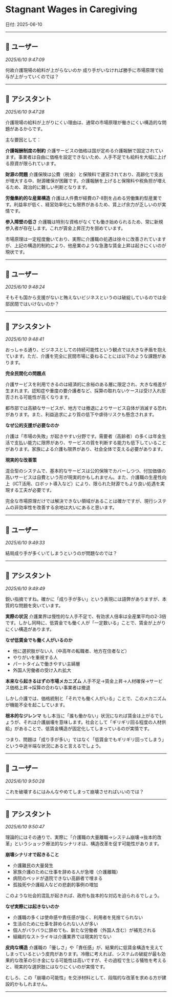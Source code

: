 # Stagnant Wages in Caregiving

日付: 2025-06-10

---

## 👤 ユーザー
*2025/6/10 9:47:09*

何故介護現場の給料が上がらないのか 成り手がいなければ勝手に市場原理で給与が上がっていくのでは？

---

## 🤖 アシスタント
*2025/6/10 9:47:28*

介護現場の給料が上がりにくい理由は、通常の市場原理が働きにくい構造的な問題があるからです。

主な要因として：

**介護報酬制度の制約**
介護サービスの価格は国が定める介護報酬で固定されています。事業者は自由に価格を設定できないため、人手不足でも給料を大幅に上げる原資が限られています。

**財源の問題**
介護保険は公費（税金）と保険料で運営されており、高齢化で支出が増大する中、財源確保が困難です。介護報酬を上げると保険料や税負担が増えるため、政治的に難しい判断となります。

**労働集約的な産業構造**
介護は人件費が経費の7-8割を占める労働集約型産業です。利益率が低く、経営効率化にも限界があるため、賃上げ余力が乏しいのが実情です。

**参入障壁の低さ**
介護職は特別な資格がなくても働き始められるため、常に新規参入者が存在します。これが賃金上昇圧力を弱めています。

市場原理は一定程度働いており、実際に介護職の処遇は徐々に改善されていますが、上記の構造的制約により、他産業のような急激な賃金上昇は起きにくいのが現状です。

---

## 👤 ユーザー
*2025/6/10 9:48:24*

そもそも国から支援がないと賄えないビジネスというのは破綻しているのでは全部民間ではいけないのか？

---

## 🤖 アシスタント
*2025/6/10 9:48:41*

おっしゃる通り、ビジネスとしての持続可能性という観点では大きな矛盾を抱えています。ただ、介護を完全に民間市場に委ねることには以下のような課題があります。

**完全民間化の問題点**

介護サービスを利用できるのは経済的に余裕のある層に限定され、大きな格差が生まれます。認知症や重度の要介護者など、採算の取れないケースは受け入れ拒否される可能性が高くなります。

都市部では高額なサービスが、地方では撤退によりサービス自体が消滅する恐れがあります。また、利益追求により質の低下や虐待リスクも懸念されます。

**なぜ公的支援が必要なのか**

介護は「市場の失敗」が起きやすい分野です。需要者（高齢者）の多くは年金生活で支払い能力に限界があり、サービスの質を判断する能力も低下していることがあります。家族による介護も限界があり、社会全体で支える必要があります。

**現実的な改善策**

混合型のシステムで、基本的なサービスは公的保険でカバーしつつ、付加価値の高いサービスは自費という形が現実的かもしれません。また、介護職の生産性向上（ICT活用、ロボット導入など）により、限られた財源でもより良い処遇を実現する工夫が必要です。

完全な市場原理だけでは解決できない領域があることは確かですが、現行システムの非効率性を改善する余地は大いにあると思います。

---

## 👤 ユーザー
*2025/6/10 9:49:33*

結局成り手が多くいてしまうというのが問題なのでは？

---

## 🤖 アシスタント
*2025/6/10 9:49:49*

鋭い指摘ですね。確かに「成り手が多い」という表現には語弊がありますが、本質的な問題を突いています。

**実際の状況**
介護業界は慢性的な人手不足で、有効求人倍率は全産業平均の2-3倍です。しかし同時に、低賃金でも働く人が「一定数いる」ことで、賃金が上がりにくい構造があります。

**なぜ低賃金でも働く人がいるのか**
- 他に選択肢がない人（中高年の転職者、地方在住者など）
- やりがいを重視する人
- パートタイムで働きやすい主婦層
- 外国人労働者の受け入れ拡大

**本来なら起きるはずの市場メカニズム**
人手不足→賃金上昇→人材確保→サービス価格上昇→採算の合わない事業者は撤退

しかし介護では、価格統制と「それでも働く人がいる」ことで、このメカニズムが機能不全を起こしています。

**根本的なジレンマ**
もし本当に「誰も働かない」状況になれば賃金は上がるでしょうが、それは介護崩壊を意味します。社会として「ギリギリ回る程度の人材供給」があることで、低賃金構造が固定化してしまっているのが実情です。

つまり、問題は「成り手が多い」ではなく「低賃金でもギリギリ回ってしまう」という中途半端な状況にあると言えるでしょう。

---

## 👤 ユーザー
*2025/6/10 9:50:28*

これを破壊するにはみんなやめてしまって崩壊させればいいのでは？

---

## 🤖 アシスタント
*2025/6/10 9:50:47*

理論的にはその通りで、実際に「介護職の大量離職→システム崩壊→抜本的改革」というショック療法的なシナリオは、構造改革を促す可能性があります。

**崩壊シナリオで起きること**
- 介護難民の大量発生
- 家族介護のために仕事を辞める人が急増（介護離職）
- 病院のベッドが退院できない高齢者で埋まる
- 孤独死や介護殺人などの悲劇的事例の増加

このような社会的混乱が起きれば、政府も抜本的な対応を迫られるでしょう。

**なぜ実際には起きないのか**
- 介護職の多くは使命感や責任感が強く、利用者を見捨てられない
- 生活のために仕事を辞められない人が多い
- 個人がバラバラに辞めても、新たな労働者（外国人含む）が補充される
- 組織的なストライキは介護業界では現実的でない

**皮肉な構造**
介護職の「優しさ」や「責任感」が、結果的に低賃金構造を支えてしまっているという皮肉があります。冷徹に考えれば、システムの破綻が最も効果的な改革の引き金になる可能性は高いですが、その過程で生じる犠牲を考えると、現実的な選択肢にはなりにくいのが実情です。

むしろ、この「崩壊の可能性」を交渉材料として、段階的な改革を求める方が建設的かもしれません。

---

